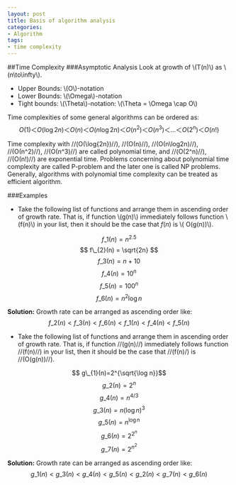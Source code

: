 ```yaml
---
layout: post
title: Basis of algorithm analysis
categories:
- Algorithm
tags:
- time complexity
---
```




##Time Complexity
###Asymptotic Analysis
Look at growth of \\(T(n)\\) as \\(n\to\infty\\).

- Upper Bounds: \\(O\\)-notation 
- Lower Bounds: \\(\Omega\\)-notation
- Tight bounds: \\(\Theta\\)-notation: \\(\Theta = \Omega \cap O\\)

Time complexities of some general algorithms can be ordered as:
$$ Ο(1)＜ Ο(\log{2n}) ＜ Ο(n) ＜ Ο(n\log2n) ＜ Ο(n^2) ＜ Ο(n^3) ＜ … ＜ Ο(2^n) ＜ Ο(n!) $$

Time complexity with //(Ο(\log{2n})//), //(Ο(n)//), //(Ο(n\log2n)//), //(Ο(n^2)//), //(Ο(n^3)//) are called polynomial time, and  //(Ο(2^n)//), //(Ο(n!)//) are exponential time. Problems concerning about polynomial time complexity are called P-problem and  the later one is called NP problems. Generally, algorithms with polynomial time complexity can be treated as efficient algorithm. 

###Examples
- Take the following list of functions and arrange them in ascending order of growth rate. That is, if function \\(g(n)\\) immediately follows function \\(f(n)\\) in your list, then it should be the case that $f(n)$ is \\( O(g(n))\\).

$$ f\_{1}(n) = n^{2.5} $$
$$ f\_{2}(n) = \sqrt{2n} $$
$$ f\_{3}(n)=n+10 $$
$$ f\_{4}(n)=10^{n} $$
$$ f\_{5}(n)=100^{n}$$
$$ f\_{6}(n)=n^{2}\log n $$

**Solution:** Growth rate can be arranged as ascending order like:
$$f\_{2}(n)<f\_{3}(n)<f\_{6}(n)<f\_{1}(n)<f\_{4}(n)<f\_{5}(n)$$

- Take the following list of functions and arrange them in ascending order of growth rate. That is, if function //(g(n)//) immediately follows function //(f(n)//) in your list, then it should be the case that //(f(n)/) is //(O(g(n))//).

$$ g\_{1}(n)=2^{\sqrt{\log n}}$$
$$ g\_{2}(n)=2^{n}$$
$$ g\_{4}(n)=n^{4/3}$$
$$ g\_{3}(n)=n(\log n)^{3}$$
$$ g\_{5}(n)=n^{\log n}$$
$$ g\_{6}(n)=2^{2^{n}}$$
$$ g\_{7}(n)=2^{n^{2}}$$

**Solution:** Growth rate can be arranged as ascending order like:
$$g\_{1}(n)<g\_{3}(n)<g\_{4}(n)<g\_{5}(n)<g\_{2}(n)<g\_{7}(n)<g\_{6}(n)$$
